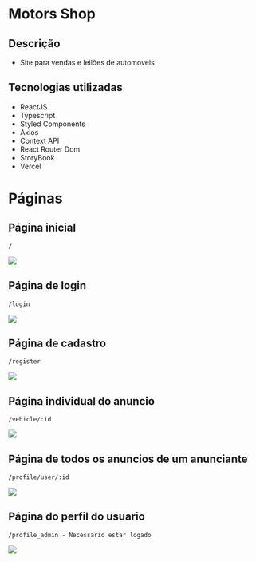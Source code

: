 # Motors Shop

## Descrição

- Site para vendas e leilões de automoveis

## Tecnologias utilizadas

- ReactJS
- Typescript
- Styled Components
- Axios
- Context API
- React Router Dom
- StoryBook
- Vercel

# Páginas

## Página inicial 
```/```

<img src="https://i.postimg.cc/k460Mp6C/Captura-de-tela-de-2022-09-09-14-19-47.png"/>

## Página de login
```/login```

<img src="https://i.postimg.cc/SKrs7jDR/Captura-de-tela-de-2022-09-09-14-22-57.png"/>

## Página de cadastro
```/register```

<img src="https://i.postimg.cc/G2Tp0zb8/Captura-de-tela-de-2022-09-09-14-24-28.png"/>

## Página individual do anuncio
```/vehicle/:id```

<img src="https://i.postimg.cc/brKkcsX8/Captura-de-tela-de-2022-09-09-14-27-36.png"/>

## Página de todos os anuncios de um anunciante
```/profile/user/:id```

<img src="https://i.postimg.cc/tgxgw2q1/Captura-de-tela-de-2022-09-09-14-30-16.png"/>

## Página do perfil do usuario
```/profile_admin - Necessario estar logado```

<img src="https://i.postimg.cc/QdjPRtjc/Captura-de-tela-de-2022-09-09-14-31-31.png"/>
